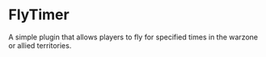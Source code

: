 # FlyTimer
A simple plugin that allows players to fly for specified times in the warzone or allied territories.
